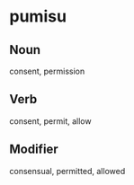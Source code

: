 pumisu
===

Noun
---

consent, permission

Verb
---

consent, permit, allow

Modifier
---

consensual, permitted, allowed